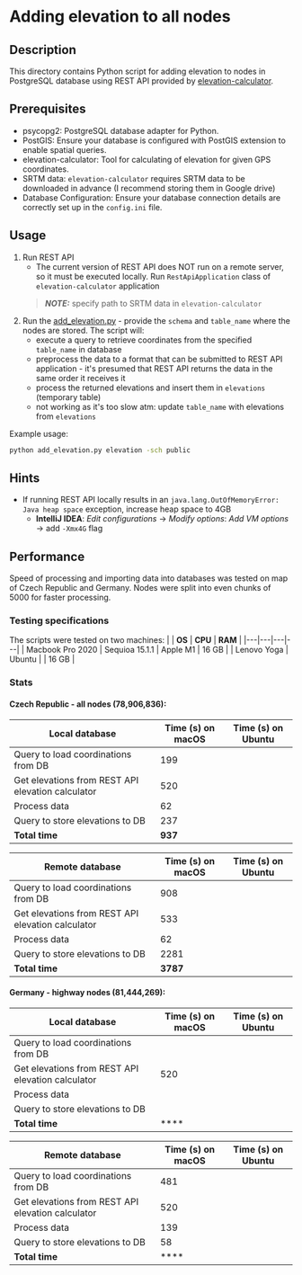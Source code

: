 # Adding elevation to all nodes

## Description
This directory contains Python script for adding elevation to nodes in PostgreSQL database using REST API provided by [elevation-calculator](https://github.com/aicenter/elevation-calculator).

## Prerequisites
- psycopg2: PostgreSQL database adapter for Python.
- PostGIS: Ensure your database is configured with PostGIS extension to enable spatial queries.
- elevation-calculator: Tool for calculating of elevation for given GPS coordinates.
- SRTM data: `elevation-calculator` requires SRTM data to be downloaded in advance (I recommend storing them in Google drive)
- Database Configuration: Ensure your database connection details are correctly set up in the `config.ini` file.

## Usage
1. Run REST API
    - The current version of REST API does NOT run on a remote server, so it must be executed locally. Run `RestApiApplication` class of  `elevation-calculator` application
    > **_NOTE:_** specify path to SRTM data in `elevation-calculator`
2. Run the [add_elevation.py](add_elevation.py) - provide the `schema` and `table_name` where the nodes are stored. The script will:
    - execute a query to retrieve coordinates from the specified `table_name` in database
    - preprocess the data to a format that can be submitted to REST API application - it's presumed that REST API returns the data in the same order it receives it
    - process the returned elevations and insert them in `elevations` (temporary table)
    - not working as it's too slow atm: update `table_name` with elevations from `elevations`
    
Example usage:
```bash
python add_elevation.py elevation -sch public
```

## Hints

* If running REST API locally results in an `java.lang.OutOfMemoryError: Java heap space` exception, 
increase heap space to 4GB 
    * **IntelliJ IDEA**: *Edit configurations* -> *Modify options*: *Add VM options* -> add `-Xmx4G` flag

## Performance
Speed of processing and importing data into databases was tested on map of Czech Republic and Germany. Nodes were split into even chunks of 5000 for faster processing.

<!-- More information about various speed-testings cases can be found in the `testing-manual.md` file. -->
### Testing specifications
The scripts were tested on two machines:
|  | **OS** | **CPU** | **RAM** |
|---|---|---|---|
| Macbook Pro 2020 | Sequioa 15.1.1 | Apple M1 | 16 GB |
| Lenovo Yoga | Ubuntu |  | 16 GB |

### Stats

#### Czech Republic - all nodes (78,906,836):

| Local database | **Time (s) on macOS** | **Time (s) on Ubuntu** |
|---|---|---|
| Query to load coordinations from DB | 199 |  |
| Get elevations from REST API elevation calculator | 520 |  |
| Process data | 62 |  |
| Query to store elevations to DB | 237 |  |
| **Total time** | **937** |  |

| Remote database | **Time (s) on macOS** | **Time (s) on Ubuntu** |
|---|---|---|
| Query to load coordinations from DB | 908 |  |
| Get elevations from REST API elevation calculator | 533 |  |
| Process data | 62 |  |
| Query to store elevations to DB | 2281 |  |
| **Total time** | **3787** |  |

#### Germany - highway nodes (81,444,269):

| Local database | **Time (s) on macOS** | **Time (s) on Ubuntu** |
|---|---|---|
| Query to load coordinations from DB |  |  |
| Get elevations from REST API elevation calculator | 520 |  |
| Process data |  |  |
| Query to store elevations to DB |  |  |
| **Total time** | **** |  |

| Remote database | **Time (s) on macOS** | **Time (s) on Ubuntu** |
|---|---|---|
| Query to load coordinations from DB | 481 |  |
| Get elevations from REST API elevation calculator | 520 |  |
| Process data | 139 |  |
| Query to store elevations to DB | 58 |  |
| **Total time** | **** |  |
